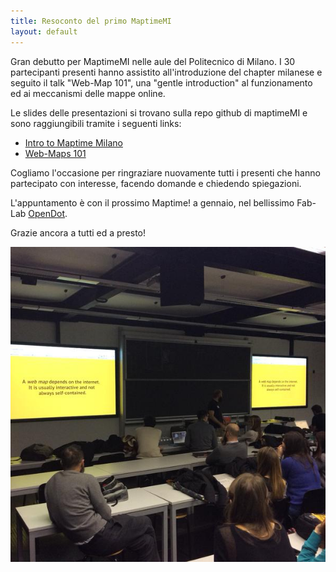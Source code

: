 ```yaml
---
title: Resoconto del primo MaptimeMI
layout: default
---
```


Gran debutto per MaptimeMI nelle aule del Politecnico di Milano. I 30 partecipanti presenti hanno assistito all'introduzione del chapter milanese e seguito il talk "Web-Map 101", una "gentle introduction" al funzionamento ed ai meccanismi delle mappe online.

Le slides delle presentazioni si trovano sulla repo github di maptimeMI e sono raggiungibili tramite i seguenti links:  

- [Intro to Maptime Milano](http://maptime.io/milan/resources/intro-maptime-milan-ITA/index.html#0)  
- [Web-Maps 101](http://maptime.io/milan/resources/web-maps-101/index.html#0)

Cogliamo l'occasione per ringraziare nuovamente tutti i presenti che hanno partecipato con interesse, facendo domande e chiedendo spiegazioni.  

L'appuntamento è con il prossimo Maptime! a gennaio, nel bellissimo Fab-Lab [OpenDot](http://www.opendotlab.it).

Grazie ancora a tutti ed a presto!

![foto_primo_maptimeMI](img/maptime_mi_first.jpg)

